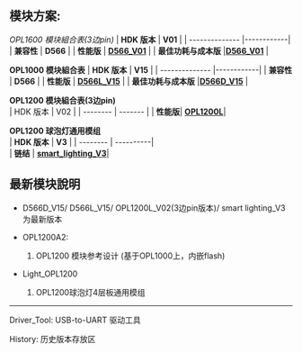 ## 模块方案:

**OPL1600 模块組合表*(3边pin)*
| **HDK 版本**    | **V01** |
| -------------- |------------|
| **兼容性**      | **D566**  |
| **性能版**      | **[D566_V01](https://github.com/Opulinks-Tech/OPL1000-HDK/blob/master/Module/OPL1600_EXTLDO.rar)** |
| **最佳功耗与成本版** |**[D566_V01](https://github.com/Opulinks-Tech/OPL1000-HDK/blob/master/Module/OPL1600_Internal.rar)** | 
 

**OPL1000 模块組合表**
| **HDK 版本**    | **V15** |
| -------------- |------------|
| **兼容性**      | **D566**  |
| **性能版**      | **[D566L_V15](https://github.com/Opulinks-Tech/OPL1000-HDK/raw/master/Module/OPL1000A2_D566L_EXLDO.rar)** |
| **最佳功耗与成本版** |**[D566D_V15](https://github.com/Opulinks-Tech/OPL1000-HDK/raw/master/Module/OPL1000A2_D566D_Internal.rar)** | 
  
  
**OPL1200 模块組合表(3边pin)**  
| HDK 版本  |  V02  |
| -------- |  ------- |
| **性能版**| **[OPL1200L](https://github.com/Opulinks-Tech/OPL1000-HDK/raw/master/Module/OPL1200A2_D566L_EXLDO_V2.rar)**|
  
**OPL1200 球泡灯通用模组**  
| **HDK 版本** |   **V3**   |
| --------  |  ----------|  
|  **链结** |  **[smart_lighting_V3](https://github.com/Opulinks-Tech/OPL1000-HDK/raw/master/Module/OPL1200A2-smart_lighting_V3.rar)**|


## 最新模块說明
* D566D_V15/ D566L_V15/ OPL1200L_V02(3边pin版本)/ smart lighting_V3 为最新版本  
    
* OPL1200A2:  
  1. OPL1200 模块参考设计 (基于OPL1000上，内嵌flash)  
  
* Light_OPL1200 
  1. OPL1200球泡灯4层板通用模组  
  
---
Driver_Tool: USB-to-UART 驱动工具

History: 历史版本存放区
